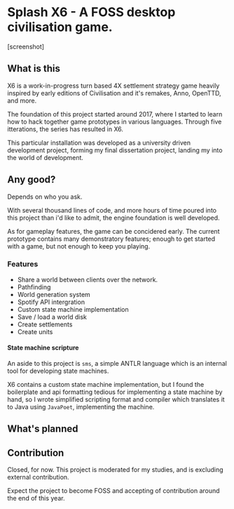 # Splash X6 - A FOSS desktop civilisation game.

[screenshot]

## What is this
X6 is a work-in-progress turn based 4X settlement strategy game heavily inspired by early editions of Civilisation and it's remakes, Anno, OpenTTD, and more.

The foundation of this project started around 2017, where I started to learn how to hack together game prototypes in various languages. Through five itterations, the series has resulted in X6.

This particular installation was developed as a university driven development project, forming my final dissertation project, landing my into the world of development.

## Any good?
Depends on who you ask.

With several thousand lines of code, and more hours of time poured into this project than i'd like to admit, the engine foundation is well developed.

As for gameplay features, the game can be concidered early. The current prototype contains many demonstratory features; enough to get started with a game, but not enough to keep you playing.

### Features

- Share a world between clients over the network.
- Pathfinding
- World generation system
- Spotify API intergration
- Custom state machine implementation
- Save / load a world disk
- Create settlements
- Create units

#### State machine scripture
An aside to this project is `sms`, a simple ANTLR language which is an internal tool for developing state machines.

X6 contains a custom state machine implementation, but I found the boilerplate and api formatting tedious for implementing a state machine by hand, so I wrote simplified scripting format and compiler which translates it to Java using `JavaPoet`, implementing the machine.

## What's planned

## Contribution
Closed, for now. This project is moderated for my studies, and is excluding external contribution.

Expect the project to become FOSS and accepting of contribution around the end of this year.